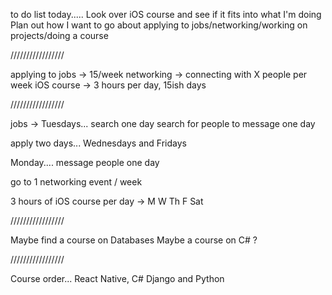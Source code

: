 to do list today.....
Look over iOS course and see if it fits into what I'm doing
Plan out how I want to go about applying to jobs/networking/working on projects/doing a course

/////////////////

applying to jobs -> 15/week
networking -> connecting with X people per week
iOS course -> 3 hours per day, 15ish days

/////////////////

jobs ->
Tuesdays...
search one day
search for people to message one day

apply two days...
Wednesdays and Fridays

Monday....
message people one day

go to 1 networking event / week

3 hours of iOS course per day ->
M W Th F Sat

/////////////////

Maybe find a course on Databases
Maybe a course on C# ?

/////////////////

Course order...
React Native,
C#
Django and Python
